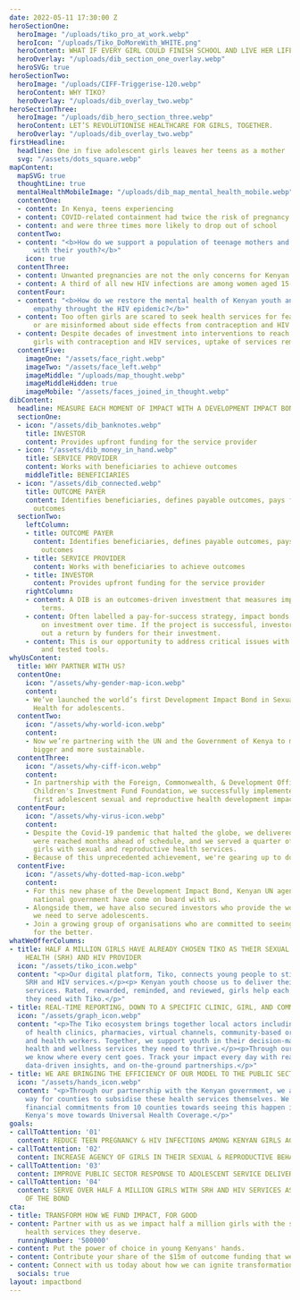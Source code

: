 ```yaml
---
date: 2022-05-11 17:30:00 Z
heroSectionOne:
  heroImage: "/uploads/tiko_pro_at_work.webp"
  heroIcon: "/uploads/Tiko_DoMoreWith_WHITE.png"
  heroContent: WHAT IF EVERY GIRL COULD FINISH SCHOOL AND LIVE HER LIFE TO THE FULLEST?
  heroOverlay: "/uploads/dib_section_one_overlay.webp"
  heroSVG: true
heroSectionTwo:
  heroImage: "/uploads/CIFF-Triggerise-120.webp"
  heroContent: WHY TIKO?
  heroOverlay: "/uploads/dib_overlay_two.webp"
heroSectionThree:
  heroImage: "/uploads/dib_hero_section_three.webp"
  heroContent: LET’S REVOLUTIONISE HEALTHCARE FOR GIRLS, TOGETHER.
  heroOverlay: "/uploads/dib_overlay_two.webp"
firstHeadline:
  headline: One in five adolescent girls leaves her teens as a mother
  svg: "/assets/dots_square.webp"
mapContent:
  mapSVG: true
  thoughtLine: true
  mentalHealthMobileImage: "/uploads/dib_map_mental_health_mobile.webp"
  contentOne:
  - content: In Kenya, teens experiencing
  - content: COVID-related containment had twice the risk of pregnancy
  - content: and were three times more likely to drop out of school
  contentTwo:
  - content: "<b>How do we support a population of teenage mothers and reconnect them
      with their youth?</b>"
    icon: true
  contentThree:
  - content: Unwanted pregnancies are not the only concerns for Kenyan youth
  - content: A third of all new HIV infections are among women aged 15-24
  contentFour:
  - content: "<b>How do we restore the mental health of Kenyan youth and cultivate
      empathy throught the HIV epidemic?</b>"
  - content: Too often girls are scared to seek health services for fear of judgement,
      or are misinformed about side effects from contraception and HIV treatment.
  - content: Despite decades of investment into interventions to reach adolescent
      girls with contraception and HIV services, uptake of services remains low.
  contentFive:
    imageOne: "/assets/face_right.webp"
    imageTwo: "/assets/face_left.webp"
    imageMiddle: "/uploads/map_thought.webp"
    imageMiddleHidden: true
    imageMobile: "/assets/faces_joined_in_thought.webp"
dibContent:
  headline: MEASURE EACH MOMENT OF IMPACT WITH A DEVELOPMENT IMPACT BOND
  sectionOne:
  - icon: "/assets/dib_banknotes.webp"
    title: INVESTOR
    content: Provides upfront funding for the service provider
  - icon: "/assets/dib_money_in_hand.webp"
    title: SERVICE PROVIDER
    content: Works with beneficiaries to achieve outcomes
    middleTitle: BENEFICIARIES
  - icon: "/assets/dib_connected.webp"
    title: OUTCOME PAYER
    content: Identifies beneficiaries, defines payable outcomes, pays for achieved
      outcomes
  sectionTwo:
    leftColumn:
    - title: OUTCOME PAYER
      content: Identifies beneficiaries, defines payable outcomes, pays for achieved
        outcomes
    - title: SERVICE PROVIDER
      content: Works with beneficiaries to achieve outcomes
    - title: INVESTOR
      content: Provides upfront funding for the service provider
    rightColumn:
    - content: A DIB is an outcomes-driven investment that measures impact in pre-defined
        terms.
    - content: Often labelled a pay-for-success strategy, impact bonds deliver return
        on investment over time. If the project is successful, investors are paid
        out a return by funders for their investment.
    - content: This is our opportunity to address critical issues with precise, cost-effective,
        and tested tools.
whyUsContent:
  title: WHY PARTNER WITH US?
  contentOne:
    icon: "/assets/why-gender-map-icon.webp"
    content:
    - We’ve launched the world’s first Development Impact Bond in Sexual and Reproductive
      Health for adolescents.
  contentTwo:
    icon: "/assets/why-world-icon.webp"
    content:
    - Now we’re partnering with the UN and the Government of Kenya to make it even
      bigger and more sustainable.
  contentThree:
    icon: "/assets/why-ciff-icon.webp"
    content:
    - In partnership with the Foreign, Commonwealth, & Development Office and the
      Children's Investment Fund Foundation, we successfully implemented the world's
      first adolescent sexual and reproductive health development impact bond.
  contentFour:
    icon: "/assets/why-virus-icon.webp"
    content:
    - Despite the Covid-19 pandemic that halted the globe, we delivered. Our targets
      were reached months ahead of schedule, and we served a quarter of a million
      girls with sexual and reproductive health services.
    - Because of this unprecedented achievement, we're gearing up to do even more.
  contentFive:
    icon: "/assets/why-dotted-map-icon.webp"
    content:
    - For this new phase of the Development Impact Bond, Kenyan UN agencies and the
      national government have come on board with us.
    - Alongside them, we have also secured investors who provide the working capital
      we need to serve adolescents.
    - Join a growing group of organisations who are committed to seeing lives change
      for the better.
whatWeOfferColumns:
- title: HALF A MILLION GIRLS HAVE ALREADY CHOSEN TIKO AS THEIR SEXUAL AND REPRODUCTIVE
    HEALTH (SRH) AND HIV PROVIDER
  icon: "/assets/tiko_icon.webp"
  content: "<p>Our digital platform, Tiko, connects young people to stigma-free, nearby
    SRH and HIV services.</p><p> Kenyan youth choose us to deliver their SRH and HIV-related
    services. Rated, rewarded, reminded, and reviewed, girls help each other get what
    they need with Tiko.</p>"
- title: REAL-TIME REPORTING, DOWN TO A SPECIFIC CLINIC, GIRL, AND COMMUNITY WORKER
  icon: "/assets/graph_icon.webp"
  content: "<p>The Tiko ecosystem brings together local actors including networks
    of health clinics, pharmacies, virtual channels, community-based organisations,
    and health workers. Together, we support youth in their decision-making for the
    health and wellness services they need to thrive.</p><p>Through our digital platform,
    we know where every cent goes. Track your impact every day with real-time reports,
    data-driven insights, and on-the-ground partnerships.</p>"
- title: WE ARE BRINGING THE EFFICIENCY OF OUR MODEL TO THE PUBLIC SECTOR
  icon: "/assets/hands_icon.webp"
  content: "<p>Through our partnership with the Kenyan government, we are paving the
    way for counties to subsidise these health services themselves. We already have
    financial commitments from 10 counties towards seeing this happen in line with
    Kenya's move towards Universal Health Coverage.</p>"
goals:
- callToAttention: '01'
  content: REDUCE TEEN PREGNANCY & HIV INFECTIONS AMONG KENYAN GIRLS AGED 15-19
- callToAttention: '02'
  content: INCREASE AGENCY OF GIRLS IN THEIR SEXUAL & REPRODUCTIVE BEHAVIOUR & HEALTH
- callToAttention: '03'
  content: IMPROVE PUBLIC SECTOR RESPONSE TO ADOLESCENT SERVICE DELIVERY AND FINANCING
- callToAttention: '04'
  content: SERVE OVER HALF A MILLION GIRLS WITH SRH AND HIV SERVICES AS A DIRECT RESULT
    OF THE BOND
cta:
- title: TRANSFORM HOW WE FUND IMPACT, FOR GOOD
- content: Partner with us as we impact half a million girls with the sexual and reproductive
    health services they deserve.
  runningNumber: '500000'
- content: Put the power of choice in young Kenyans' hands.
- content: Contribute your share of the $15m of outcome funding that we still need.
- content: Connect with us today about how we can ignite transformation in Kenya together.
  socials: true
layout: impactbond
---
```


